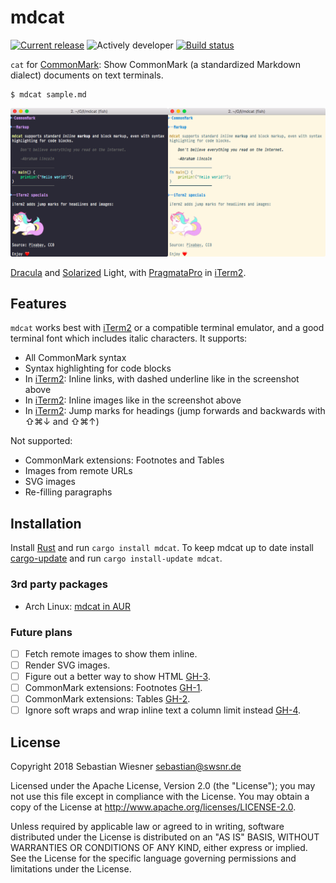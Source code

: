 # mdcat

[![Current release]( https://img.shields.io/crates/v/mdcat.svg)][crates]
![Actively developer](https://img.shields.io/badge/maintenance-actively--developed-brightgreen.svg)
[![Build status](https://img.shields.io/travis/lunaryorn/mdcat/master.svg)][travis]

`cat` for [CommonMark][]: Show CommonMark (a standardized Markdown dialect)
documents on text terminals.

```
$ mdcat sample.md
```

![mdcat showcase with different colour themes](screenshots/side-by-side.png)

[Dracula][] and [Solarized][] Light, with [PragmataPro][pp] in [iTerm2][].

[crates-badge]: https://img.shields.io/crates/v/mdcat.svg
[crates]: https://crates.io/crates/mdcat
[travis]: https://travis-ci.org/lunaryorn/mdcat
[CommonMark]: http://commonmark.org
[Solarized]: http://ethanschoonover.com/solarized
[dracula]: https://draculatheme.com/iterm/
[iterm2]: https://www.iterm2.com
[pp]: https://www.fsd.it/shop/fonts/pragmatapro/

## Features

`mdcat` works best with [iTerm2][] or a compatible terminal emulator, and a
good terminal font which includes italic characters.  It supports:

* All CommonMark syntax
* Syntax highlighting for code blocks
* In [iTerm2][]: Inline links, with dashed underline like in the screenshot above
* In [iTerm2][]: Inline images like in the screenshot above
* In [iTerm2][]: Jump marks for headings (jump forwards and backwards with
  <key>⇧⌘↓</key> and <key>⇧⌘↑</key>)

Not supported:

* CommonMark extensions: Footnotes and Tables
* Images from remote URLs
* SVG images
* Re-filling paragraphs

## Installation

Install [Rust][rustup] and run `cargo install mdcat`.  To keep mdcat up to date
install [cargo-update][] and run `cargo install-update mdcat`.

### 3rd party packages

* Arch Linux: [mdcat in AUR][aur]

[rustup]: https://www.rustup.rs
[cargo-update]: https://github.com/nabijaczleweli/cargo-update
[aur]: https://aur.archlinux.org/packages/mdcat/

### Future plans

- [ ] Fetch remote images to show them inline.
- [ ] Render SVG images.
- [ ] Figure out a better way to show HTML [GH-3](https://github.com/lunaryorn/mdcat/issues/3).
- [ ] CommonMark extensions: Footnotes [GH-1](https://github.com/lunaryorn/mdcat/issues/1).
- [ ] CommonMark extensions: Tables [GH-2](https://github.com/lunaryorn/mdcat/issues/2).
- [ ] Ignore soft wraps and wrap inline text a column limit instead [GH-4](https://github.com/lunaryorn/mdcat/issues/4).

## License

Copyright 2018 Sebastian Wiesner <sebastian@swsnr.de>

Licensed under the Apache License, Version 2.0 (the "License"); you may not use
this file except in compliance with the License. You may obtain a copy of the
License at <http://www.apache.org/licenses/LICENSE-2.0>.

Unless required by applicable law or agreed to in writing, software distributed
under the License is distributed on an "AS IS" BASIS, WITHOUT WARRANTIES OR
CONDITIONS OF ANY KIND, either express or implied. See the License for the
specific language governing permissions and limitations under the License.
